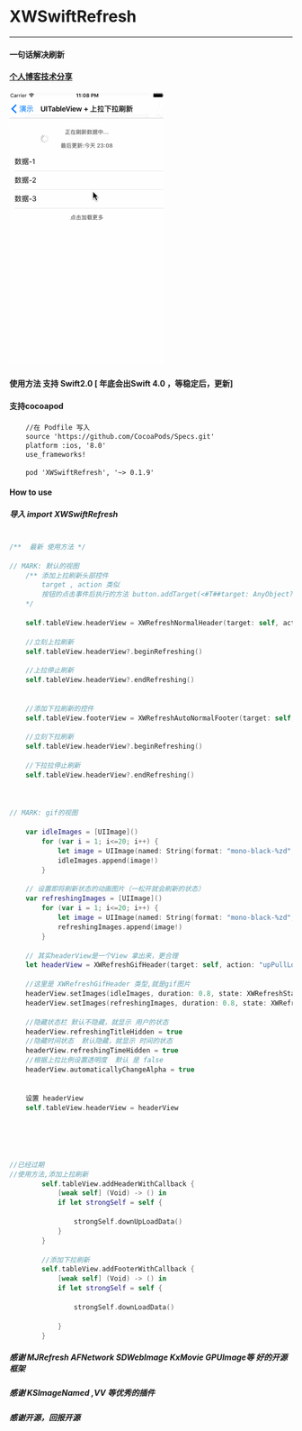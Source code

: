 # XWSwiftRefresh
---
#### 一句话解决刷新
#### [个人博客技术分享](http://www.jianshu.com/users/538cc0206202/latest_articles)

![](https://raw.githubusercontent.com/boyXiong/raw/master/picture/XWSwiftRefresh/displayHowToUser.gif)

#### 使用方法 支持 Swift2.0 [ 年底会出Swift 4.0 ，等稳定后，更新]
#### 支持cocoapod 
```
	//在 Podfile 写入
    source 'https://github.com/CocoaPods/Specs.git'
	platform :ios, '8.0'
	use_frameworks!

	pod 'XWSwiftRefresh', '~> 0.1.9'
```
#### How to use

##### 导入 import XWSwiftRefresh

```Swift

/**  最新 使用方法 */

// MARK: 默认的视图
    /** 添加上拉刷新头部控件  
        target , action 类似
        按钮的点击事件后执行的方法 button.addTarget(<#T##target: AnyObject?##AnyObject?#>, action: <#T##Selector#>, forControlEvents: <#T##UIControlEvents#>)
    */
        
    self.tableView.headerView = XWRefreshNormalHeader(target: self, action: "upPullLoadData")

    //立刻上拉刷新
    self.tableView.headerView?.beginRefreshing()

    //上拉停止刷新
    self.tableView.headerView?.endRefreshing()


    //添加下拉刷新的控件
    self.tableView.footerView = XWRefreshAutoNormalFooter(target: self, action: "downPlullLoadData")

    //立刻下拉刷新
    self.tableView.headerView?.beginRefreshing()

    //下拉拉停止刷新
    self.tableView.headerView?.endRefreshing()



// MARK: gif的视图

    var idleImages = [UIImage]()
        for (var i = 1; i<=20; i++) {
            let image = UIImage(named: String(format: "mono-black-%zd", i))
            idleImages.append(image!)
        }

    // 设置即将刷新状态的动画图片（一松开就会刷新的状态）
    var refreshingImages = [UIImage]()
        for (var i = 1; i<=20; i++) {
            let image = UIImage(named: String(format: "mono-black-%zd", i))
            refreshingImages.append(image!)
        }

    // 其实headerView是一个View 拿出来，更合理
    let headerView = XWRefreshGifHeader(target: self, action: "upPullLoadData")

    //这里是 XWRefreshGifHeader 类型,就是gif图片
    headerView.setImages(idleImages, duration: 0.8, state: XWRefreshState.Idle)
    headerView.setImages(refreshingImages, duration: 0.8, state: XWRefreshState.Refreshing)

    //隐藏状态栏 默认不隐藏，就显示 用户的状态
    headerView.refreshingTitleHidden = true
    //隐藏时间状态  默认隐藏，就显示 时间的状态
    headerView.refreshingTimeHidden = true
    //根据上拉比例设置透明度  默认 是 false
    headerView.automaticallyChangeAlpha = true

       
    设置 headerView
    self.tableView.headerView = headerView





//已经过期
//使用方法,添加上拉刷新
        self.tableView.addHeaderWithCallback {
            [weak self] (Void) -> () in
            if let strongSelf = self {
                
                strongSelf.downUpLoadData()
            }
        }
        
        //添加下拉刷新
        self.tableView.addFooterWithCallback {
            [weak self] (Void) -> () in
            if let strongSelf = self {
                
                strongSelf.downLoadData()
                
            }
        }

```

##### 感谢 MJRefresh AFNetwork SDWebImage KxMovie GPUImage等 好的开源框架
##### 感谢 KSImageNamed ,VV 等优秀的插件
##### 感谢开源，回报开源
